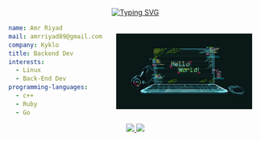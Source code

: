 <div align="center">
   
[![Typing SVG](https://readme-typing-svg.demolab.com?font=Fira+Code&pause=1000&color=139E11&center=true&vCenter=true&random=false&width=435&lines=Hello+my+friend+%F0%9F%90%B1%E2%80%8D%F0%9F%91%A4)](https://git.io/typing-svg)

</div>

<img align="right" src="_.gif" width="53.5%" alt="Pinterest GIF" style="padding: 20px;">

```yaml
name: Amr Riyad
mail: amrriyad89@gmail.com
company: Kyklo
title: Backend Dev
interests:
  - Linux
  - Back-End Dev
programming-languages:
  - c++
  - Ruby
  - Go
```

<p align="center">
<a href="mailto:amrriyad89@gmail.com">
  <img src="https://img.shields.io/badge/amrriyad89-gmail-red?style=flat&logo=gmail">
</a>
<a href="#">
  <img src="https://img.shields.io/badge/amrriyad-discord-blue?style=flat&logo=discord">
</a>
</p>
